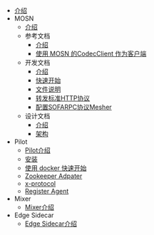 - [介绍](./Home)
- MOSN
  * [介绍](./mosn/README)
  * 参考文档
    * [介绍](./mosn/reference/README)
    * [使用 MOSN 的CodecClient 作为客户端](./mosn/reference/HowtoUseMosnAsClient)
  * 开发文档
    * [介绍](./mosn/develop/README)
    * [快速开始](./mosn/develop/quickstart)
    * [文件说明](./mosn/develop/RunMosnTests)
    * [转发标准HTTP协议](./mosn/develop/RunMosnHttpProxy)
    * [配置SOFARPC协议Mesher](./mosn/develop/RunMosnSofaProxy)
  * 设计文档
    * [介绍](./mosn/design/README)
    * [架构](./mosn/design/architecture)
- Pilot
  * [Pilot介绍](./pilot/README)
  * [安装](./pilot/setup/zookeeper/installation)
  * [使用 docker 快速开始](./pilot/setup/zookeeper/quick_start_docker)
  * [Zookeeper Adpater](./pilot/zookeeper-adapter)
  * [x-protocol](./pilot/x-protocol)
  * [Register Agent](./pilot/register-agent)
- Mixer
  * [Mixer介绍](./mixer/README)
- Edge Sidecar
  * [Edge Sidecar介绍](./edge/README)